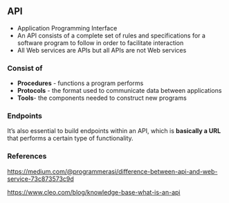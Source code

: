 ## API

-  Application Programming Interface
-  An API consists of a complete set of rules and specifications for a software program to follow in order to facilitate interaction
- All Web services are APIs but all APIs are not Web services

### Consist of

- **Procedures** - functions a program performs
- **Protocols** -  the format used to communicate data between applications
- **Tools**-  the components needed to construct new programs

### Endpoints

It’s also essential to build endpoints within an API, which is **basically a URL** that performs a certain type of functionality.

### References

https://medium.com/@programmerasi/difference-between-api-and-web-service-73c873573c9d

https://www.cleo.com/blog/knowledge-base-what-is-an-api